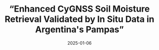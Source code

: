 ---
lang: es
layout: default
title: “Enhanced CyGNSS Soil Moisture Retrieval Validated by In Situ Data in Argentina's Pampas”
authors: J. Arellana, F. Grings, M. Franco
journal: IEEE Journal of Selected Topics in Applied Earth Observations and Remote Sensing, vol. 18, pp. 3728-3734
modal-id: Arellana-01-2025
year: 2025
date: 2025-01-06
publication-date: April 2025
img: 2025-01-06.jpg
thumbnail: 2025-01-06-thumbnail.jpg
alt: image-alt
client-url: https://doi.org/10.1109/JSTARS.2025.3526445
asbtract: "Soil moisture (SM) retrieval using signals of opportunity based on specularly reflected signals has gained significant attention in the past two decades. Specifically, with the Cyclone Global Navigation Satellite System (CyGNSS), the reflected signal is often modeled in its simplest form, utilizing the Fresnel reflection coefficients for a semi-infinite dielectric medium corrected with an effective roughness parameter. Within this framework, for bare soils condition, only two parameters need to be inferred: the dielectric permittivity ε (related to SM) and the effective roughness σ. Although this approach is relatively simple, our results show that both the estimated dielectric constant and the modeled reflectivity consistently overestimate CyGNSS observations. To address these overestimations, we propose a model where the reflected signal is scattered by a medium comprising two layers: one with a finite thickness d and permittivity ε<sub>1</sub> and the other semi-infinite with permittivity ε<sub>2</sub>. We observe that both the in-situ measurements of ε<sub>1</sub> and the reflectivity reported by CyGNSS align with the optimal values obtained from the fit, resulting in a 73% reduction in root mean square error when compared to the traditional approach. To further enhance SM retrieval, we propose incorporating full polarimetric images from SAOCOM. This will allow us to combine the low revisit time of CyGNSS with the high spatial resolution offered by SAOCOM."
---